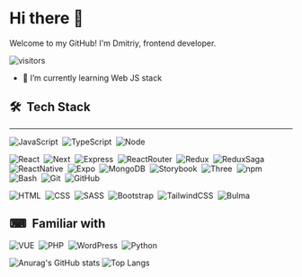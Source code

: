 # Hi there 👋

Welcome to my GitHub! I'm Dmitriy, frontend developer.

![visitors](https://visitor-badge-reloaded.herokuapp.com/badge?page_id=git-dmitriy.visitors-badge&color=282828)

- 🌱 I’m currently learning Web JS stack

## 🛠 &nbsp;Tech Stack

---

![JavaScript](https://img.shields.io/badge/-JavaScript-272727?style=flat&logo=javascript)&nbsp;
![TypeScript](https://img.shields.io/badge/-TypeScript-272727?style=flat&logo=typescript)&nbsp;
![Node](https://img.shields.io/badge/-Node.js-272727?style=flat&logo=nodedotjs)&nbsp;

![React](https://img.shields.io/badge/-React-272727?style=flat&logo=react)&nbsp;
![Next](https://img.shields.io/badge/-Next-282828?style=flat&logo=nextdotjs)&nbsp;
![Express](https://img.shields.io/badge/-Express-272727?style=flat&logo=express)&nbsp;
![ReactRouter](https://img.shields.io/badge/-ReactRouter-272727?style=flat&logo=reactrouter)&nbsp;
![Redux](https://img.shields.io/badge/-Redux-272727?style=flat&logo=redux)&nbsp;
![ReduxSaga](https://img.shields.io/badge/-ReduxSaga-272727?style=flat&logo=redux-saga)&nbsp;
![ReactNative](https://img.shields.io/badge/-ReactNative-272727?style=flat&logo=react)&nbsp;
![Expo](https://img.shields.io/badge/-Expo-272727?style=flat&logo=expo)&nbsp;
![MongoDB](https://img.shields.io/badge/-MongoDB-282828?style=flat&logo=mongodb)&nbsp;
![Storybook](https://img.shields.io/badge/-Storybook-282828?style=flat&logo=storybook)&nbsp;
![Three](https://img.shields.io/badge/-Three-282828?style=flat&logo=threedotjs)&nbsp;
![npm](https://img.shields.io/badge/-npm-282828?style=flat&logo=npm)&nbsp;
![Bash](https://img.shields.io/badge/-Bash-282828?style=flat&logo=gnubash)&nbsp;
![Git](https://img.shields.io/badge/-Git-282828?style=flat&logo=git)&nbsp;
![GitHub](https://img.shields.io/badge/-GitHub-282828?style=flat&logo=github)&nbsp;

![HTML](https://img.shields.io/badge/-HTML-282828?style=flat&logo=HTML5)&nbsp;
![CSS](https://img.shields.io/badge/-CSS-282828?style=flat&logo=CSS3&logoColor=006bb4)&nbsp;
![SASS](https://img.shields.io/badge/-SASS-282828?style=flat&logo=sass)&nbsp;
![Bootstrap](https://img.shields.io/badge/-Bootstrap-282828?style=flat&logo=bootstrap&logoColor=563D7C)&nbsp;
![TailwindCSS](https://img.shields.io/badge/-TailwindCSS-282828?style=flat&logo=tailwindcss)&nbsp;
![Bulma](https://img.shields.io/badge/-Bulma-282828?style=flat&logo=bulma)&nbsp;

## ⌨ &nbsp;Familiar with

![VUE](https://img.shields.io/badge/-Vue-272727?style=flat&logo=vuedotjs)&nbsp;
![PHP](https://img.shields.io/badge/-PHP-272727?style=flat&logo=php)&nbsp;
![WordPress](https://img.shields.io/badge/-WordPress-272727?style=flat&logo=wordpress)&nbsp;
![Python](https://img.shields.io/badge/-Python-272727?style=flat&logo=python)&nbsp;

![Anurag's GitHub stats](https://github-readme-stats.vercel.app/api?username=git-dmitriy&show_icons=true&count_private=true&line_height=24&theme=ayu-mirage&bg_color=282828) ![Top Langs](https://github-readme-stats.vercel.app/api/top-langs/?username=git-dmitriy&layout=compact&langs_count=8&theme=ayu-mirage&bg_color=282828)
